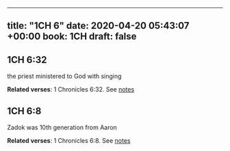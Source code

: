 
---
title: "1CH 6"
date: 2020-04-20 05:43:07 +00:00
book: 1CH
draft: false
---

## 1CH 6:32

the priest ministered to God with singing

**Related verses**: 1 Chronicles 6:32. See [notes](https://my.bible.com/notes/3411692063971599044)


## 1CH 6:8

Zadok was 10th generation from Aaron

**Related verses**: 1 Chronicles 6:8. See [notes](https://my.bible.com/notes/3411675476782735871)

